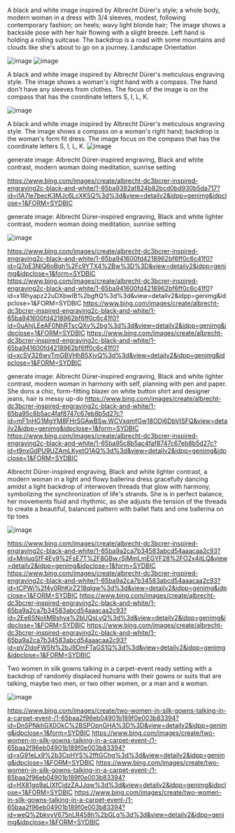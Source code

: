 
A black and white image inspired by Albrecht Dürer's style; a whole body, modern woman in a dress with 3/4 sleeves, modest, following contemporary fashion; on heels; wavy light blonde hair; The image shows a backside pose with her hair flowing with a slight breeze. Left hand is holding a rolling suitcase. The backdrop is a road with some mountains and clouds like she's about to go on a journey. Landscape Orientation

![image](https://github.com/NoteHive/Silk-Corp-Guide/assets/61100293/c278bd80-ebdc-4f24-a33c-06443f4910b5)
![image](https://github.com/NoteHive/Silk-Corp-Guide/assets/61100293/3acbfe09-0563-40b9-85b0-5029ba15e5f5)


A black and white image inspired by Albrecht Dürer's meticulous engraving style. The image shows a woman's right hand with a compass. The hand don't have any sleeves from clothes. The focus of the image is on the compass that has the coordinate letters S, I, L, K. 

![image](https://github.com/NoteHive/Silk-Corp-Guide/assets/61100293/7dfb7d53-92a3-4508-a013-40942997a8cb)

A black and white image inspired by Albrecht Dürer's meticulous engraving style. The image shows a compass on a woman's right hand; backdrop is the woman's form fit dress. The image focus on the compass that has the coordinate letters S, I, L, K. 
![image](https://github.com/NoteHive/Silk-Corp-Guide/assets/61100293/2ca823ae-1563-4f88-8854-1c16854db6b6)


generate image: Albrecht Dürer-inspired engraving, Black and white contrast, modern woman doing meditation, sunrise setting

https://www.bing.com/images/create/albrecht-dc3bcrer-inspired-engraving2c-black-and-white/1-65ba9392af824b82bcd0bd930b5da717?id=i1A7Ie7becK3MJc6LcXK5Q%3d%3d&view=detailv2&idpp=genimg&idpclose=1&FORM=SYDBIC

generate image: Albrecht Dürer-inspired engraving, Black and white lighter contrast, modern woman doing meditation, sunrise setting

![image](https://github.com/NoteHive/Silk-Corp-Guide/assets/61100293/7592ff4d-63bb-453b-a73f-a609ea31deea)

https://www.bing.com/images/create/albrecht-dc3bcrer-inspired-engraving2c-black-and-white/1-65ba941600fd4218962bf6ff0c6c41f0?id=Q7pE3NlQ6oBqh%2Fc9YTX4%2Bw%3D%3D&view=detailv2&idpp=genimg&idpclose=1&form=SYDBIC
https://www.bing.com/images/create/albrecht-dc3bcrer-inspired-engraving2c-black-and-white/1-65ba941600fd4218962bf6ff0c6c41f0?
id=x1Rhyapz22uDXbwIB%2bgftQ%3d%3d&view=detailv2&idpp=genimg&idpclose=1&FORM=SYDBIC
https://www.bing.com/images/create/albrecht-dc3bcrer-inspired-engraving2c-black-and-white/1-65ba941600fd4218962bf6ff0c6c41f0?id=0uAhjLEeAF0NhRTscQXv%2bg%3d%3d&view=detailv2&idpp=genimg&idpclose=1&FORM=SYDBIC
https://www.bing.com/images/create/albrecht-dc3bcrer-inspired-engraving2c-black-and-white/1-65ba941600fd4218962bf6ff0c6c41f0?id=xcSV326wyTmGBVHhB5XjvQ%3d%3d&view=detailv2&idpp=genimg&idpclose=1&FORM=SYDBIC

generate image: Albrecht Dürer-inspired engraving, Black and white lighter contrast, modern woman  in harmony with self, planning with pen and paper. She dons a chic, form-fitting blazer on white button shirt and designer jeans, hair is messy up-do
https://www.bing.com/images/create/albrecht-dc3bcrer-inspired-engraving2c-black-and-white/1-65ba95c8b5ac4faf8747c67eb8b5d27c?id=mF1nHG1MgYM8FHrSGAwBSw.WCVxqmfGw18ODj6DbVISFQ&view=detailv2&idpp=genimg&idpclose=1&form=SYDBIC
https://www.bing.com/images/create/albrecht-dc3bcrer-inspired-engraving2c-black-and-white/1-65ba95c8b5ac4faf8747c67eb8b5d27c?id=t9nxGdPU9UZAmLKyetO1AQ%3d%3d&view=detailv2&idpp=genimg&idpclose=1&FORM=SYDBIC

Albrecht Dürer-inspired engraving, Black and white lighter contrast, a modern woman in a light and flowy ballerina dress gracefully dancing amidst a light backdrop of interwoven threads that glow with harmony, symbolizing the synchronization of life's strands. She is in perfect balance, her movements fluid and rhythmic, as she adjusts the tension of the threads to create a beautiful, balanced pattern with ballet flats and one ballerina on tip toes

![image](https://github.com/NoteHive/Silk-Corp-Guide/assets/61100293/f5a88dc1-a4b2-496f-b984-ab6c50259ffe)

https://www.bing.com/images/create/albrecht-dc3bcrer-inspired-engraving2c-black-and-white/1-65ba9a2ca7b34583abcd54aaacaa2c93?id=MnluqSfF4Ey9%2FsE7T%2F8GBw.rSjMmLmEGYF28%2FO2x4itLQ&view=detailv2&idpp=genimg&idpclose=1&form=SYDBIC
https://www.bing.com/images/create/albrecht-dc3bcrer-inspired-engraving2c-black-and-white/1-65ba9a2ca7b34583abcd54aaacaa2c93?id=tCPWi%2f4y0RhKirZ218qlgw%3d%3d&view=detailv2&idpp=genimg&idpclose=1&FORM=SYDBIC
https://www.bing.com/images/create/albrecht-dc3bcrer-inspired-engraving2c-black-and-white/1-65ba9a2ca7b34583abcd54aaacaa2c93?id=2Ee6SNoliMBshya%2bUQsLyQ%3d%3d&view=detailv2&idpp=genimg&idpclose=1&FORM=SYDBIC
https://www.bing.com/images/create/albrecht-dc3bcrer-inspired-engraving2c-black-and-white/1-65ba9a2ca7b34583abcd54aaacaa2c93?id=pVZIdoFW5N%2bJ9DmFTaGS1Q%3d%3d&view=detailv2&idpp=genimg&idpclose=1&FORM=SYDBIC



Two women in silk gowns talking in a carpet-event ready setting with a backdrop of randomly displaced humans with their gowns or suits that are talking, maybe two men, or two other women, or a man and a woman.

![image](https://github.com/NoteHive/Silk-Corp-Guide/assets/61100293/7410aeb9-5318-4e98-8775-86ab56c807e4)

https://www.bing.com/images/create/two-women-in-silk-gowns-talking-in-a-carpet-event-/1-65baa2f96eb04901b189f0e003b83394?id=DnSPNkhGX0OkC%2BSPOpnGHA%3D%3D&view=detailv2&idpp=genimg&idpclose=1&form=SYDBIC
https://www.bing.com/images/create/two-women-in-silk-gowns-talking-in-a-carpet-event-/1-65baa2f96eb04901b189f0e003b83394?id=xG91eLx9%2b3CpHYS%2fftGChg%3d%3d&view=detailv2&idpp=genimg&idpclose=1&FORM=SYDBIC
https://www.bing.com/images/create/two-women-in-silk-gowns-talking-in-a-carpet-event-/1-65baa2f96eb04901b189f0e003b83394?id=HX81gq9aLIXfCjdzZAJJqw%3d%3d&view=detailv2&idpp=genimg&idpclose=1&FORM=SYDBIC
https://www.bing.com/images/create/two-women-in-silk-gowns-talking-in-a-carpet-event-/1-65baa2f96eb04901b189f0e003b83394?id=weQ%2bkyyV675nLR458h%2bGLg%3d%3d&view=detailv2&idpp=genimg&idpclose=1&FORM=SYDBIC

